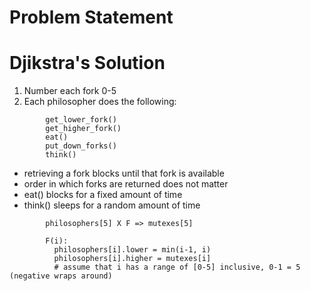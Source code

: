 # Problem Statement


# Djikstra's Solution

1) Number each fork 0-5
2) Each philosopher does the following:
```
        get_lower_fork()
        get_higher_fork()
        eat()
        put_down_forks()
        think()
```
* retrieving a fork blocks until that fork is available
* order in which forks are returned does not matter
* eat() blocks for a fixed amount of time
* think() sleeps for a random amount of time

```
        philosophers[5] X F => mutexes[5]
        
        F(i):
          philosophers[i].lower = min(i-1, i)
          philosophers[i].higher = mutexes[i]
          # assume that i has a range of [0-5] inclusive, 0-1 = 5 (negative wraps around)
```
